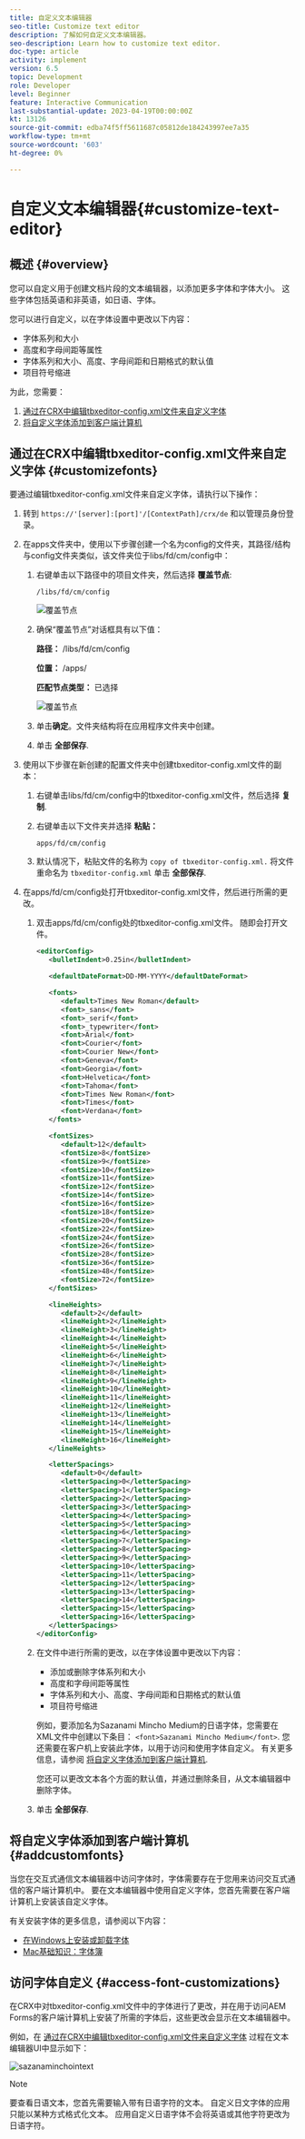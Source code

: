 ```yaml
---
title: 自定义文本编辑器
seo-title: Customize text editor
description: 了解如何自定义文本编辑器。
seo-description: Learn how to customize text editor.
doc-type: article
activity: implement
version: 6.5
topic: Development
role: Developer
level: Beginner
feature: Interactive Communication
last-substantial-update: 2023-04-19T00:00:00Z
kt: 13126
source-git-commit: edba74f5ff5611687c05812de184243997ee7a35
workflow-type: tm+mt
source-wordcount: '603'
ht-degree: 0%

---
```


# 自定义文本编辑器{#customize-text-editor}

## 概述 {#overview}

您可以自定义用于创建文档片段的文本编辑器，以添加更多字体和字体大小。 这些字体包括英语和非英语，如日语、字体。

您可以进行自定义，以在字体设置中更改以下内容：

* 字体系列和大小
* 高度和字母间距等属性
* 字体系列和大小、高度、字母间距和日期格式的默认值
* 项目符号缩进

为此，您需要：

1. [通过在CRX中编辑tbxeditor-config.xml文件来自定义字体](#customizefonts)
1. [将自定义字体添加到客户端计算机](#addcustomfonts)

## 通过在CRX中编辑tbxeditor-config.xml文件来自定义字体 {#customizefonts}

要通过编辑tbxeditor-config.xml文件来自定义字体，请执行以下操作：

1. 转到 `https://'[server]:[port]'/[ContextPath]/crx/de` 和以管理员身份登录。
1. 在apps文件夹中，使用以下步骤创建一个名为config的文件夹，其路径/结构与config文件夹类似，该文件夹位于libs/fd/cm/config中：

   1. 右键单击以下路径中的项目文件夹，然后选择 **覆盖节点**:

      `/libs/fd/cm/config`

      ![覆盖节点](assets/overlay.png)

   1. 确保“覆盖节点”对话框具有以下值：

      **路径：** /libs/fd/cm/config

      **位置：** /apps/

      **匹配节点类型：** 已选择

      ![覆盖节点](assets/overlay1.png)

   1. 单击&#x200B;**确定**。文件夹结构将在应用程序文件夹中创建。

   1. 单击 **全部保存**.

1. 使用以下步骤在新创建的配置文件夹中创建tbxeditor-config.xml文件的副本：

   1. 右键单击libs/fd/cm/config中的tbxeditor-config.xml文件，然后选择 **复制**.
   1. 右键单击以下文件夹并选择 **粘贴：**

      `apps/fd/cm/config`

   1. 默认情况下，粘贴文件的名称为 `copy of tbxeditor-config.xml.` 将文件重命名为 `tbxeditor-config.xml` 单击 **全部保存**.

1. 在apps/fd/cm/config处打开tbxeditor-config.xml文件，然后进行所需的更改。

   1. 双击apps/fd/cm/config处的tbxeditor-config.xml文件。 随即会打开文件。

      ```xml
      <editorConfig>
         <bulletIndent>0.25in</bulletIndent>
      
         <defaultDateFormat>DD-MM-YYYY</defaultDateFormat>
      
         <fonts>
            <default>Times New Roman</default>
            <font>_sans</font>
            <font>_serif</font>
            <font>_typewriter</font>
            <font>Arial</font>
            <font>Courier</font>
            <font>Courier New</font>
            <font>Geneva</font>
            <font>Georgia</font>
            <font>Helvetica</font>
            <font>Tahoma</font>
            <font>Times New Roman</font>
            <font>Times</font>
            <font>Verdana</font>
         </fonts>
      
         <fontSizes>
            <default>12</default>
            <fontSize>8</fontSize>
            <fontSize>9</fontSize>
            <fontSize>10</fontSize>
            <fontSize>11</fontSize>
            <fontSize>12</fontSize>
            <fontSize>14</fontSize>
            <fontSize>16</fontSize>
            <fontSize>18</fontSize>
            <fontSize>20</fontSize>
            <fontSize>22</fontSize>
            <fontSize>24</fontSize>
            <fontSize>26</fontSize>
            <fontSize>28</fontSize>
            <fontSize>36</fontSize>
            <fontSize>48</fontSize>
            <fontSize>72</fontSize>
         </fontSizes>
      
         <lineHeights>
            <default>2</default>     
            <lineHeight>2</lineHeight>
            <lineHeight>3</lineHeight>
            <lineHeight>4</lineHeight>
            <lineHeight>5</lineHeight>
            <lineHeight>6</lineHeight>
            <lineHeight>7</lineHeight>
            <lineHeight>8</lineHeight>
            <lineHeight>9</lineHeight>
            <lineHeight>10</lineHeight>
            <lineHeight>11</lineHeight>
            <lineHeight>12</lineHeight>
            <lineHeight>13</lineHeight>
            <lineHeight>14</lineHeight>
            <lineHeight>15</lineHeight>
            <lineHeight>16</lineHeight>
         </lineHeights>
      
         <letterSpacings>
            <default>0</default>
            <letterSpacing>0</letterSpacing>
            <letterSpacing>1</letterSpacing>
            <letterSpacing>2</letterSpacing>
            <letterSpacing>3</letterSpacing>
            <letterSpacing>4</letterSpacing>
            <letterSpacing>5</letterSpacing>
            <letterSpacing>6</letterSpacing>
            <letterSpacing>7</letterSpacing>
            <letterSpacing>8</letterSpacing>
            <letterSpacing>9</letterSpacing>
            <letterSpacing>10</letterSpacing>
            <letterSpacing>11</letterSpacing>
            <letterSpacing>12</letterSpacing>
            <letterSpacing>13</letterSpacing>
            <letterSpacing>14</letterSpacing>
            <letterSpacing>15</letterSpacing>
            <letterSpacing>16</letterSpacing>
         </letterSpacings>
      </editorConfig>
      ```

   1. 在文件中进行所需的更改，以在字体设置中更改以下内容：

      * 添加或删除字体系列和大小
      * 高度和字母间距等属性
      * 字体系列和大小、高度、字母间距和日期格式的默认值
      * 项目符号缩进

      例如，要添加名为Sazanami Mincho Medium的日语字体，您需要在XML文件中创建以下条目： `<font>Sazanami Mincho Medium</font>`. 您还需要在客户机上安装此字体，以用于访问和使用字体自定义。 有关更多信息，请参阅 [将自定义字体添加到客户端计算机](#addcustomfonts).

      您还可以更改文本各个方面的默认值，并通过删除条目，从文本编辑器中删除字体。

   1. 单击 **全部保存**.


## 将自定义字体添加到客户端计算机 {#addcustomfonts}

当您在交互式通信文本编辑器中访问字体时，字体需要存在于您用来访问交互式通信的客户端计算机中。 要在文本编辑器中使用自定义字体，您首先需要在客户端计算机上安装该自定义字体。

有关安装字体的更多信息，请参阅以下内容：

* [在Windows上安装或卸载字体](https://windows.microsoft.com/en-us/windows-vista/install-or-uninstall-fonts)
* [Mac基础知识：字体簿](https://support.apple.com/en-us/HT201749)

## 访问字体自定义 {#access-font-customizations}

在CRX中对tbxeditor-config.xml文件中的字体进行了更改，并在用于访问AEM Forms的客户端计算机上安装了所需的字体后，这些更改会显示在文本编辑器中。

例如，在 [通过在CRX中编辑tbxeditor-config.xml文件来自定义字体](#customizefonts) 过程在文本编辑器UI中显示如下：

![sazanaminchointext](assets/sazanamiminchointext.png)

>[!NOTE]
>
>要查看日语文本，您首先需要输入带有日语字符的文本。 自定义日文字体的应用只能以某种方式格式化文本。 应用自定义日语字体不会将英语或其他字符更改为日语字符。